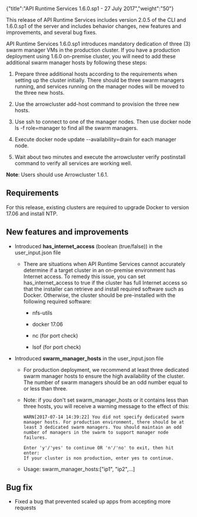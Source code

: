 {"title":"API Runtime Services 1.6.0.sp1 - 27 July 2017","weight":"50"}

This release of API Runtime Services includes version 2.0.5 of the CLI and 1.6.0.sp1 of the server and includes behavior changes, new features and improvements, and several bug fixes.

API Runtime Services 1.6.0.sp1 introduces mandatory dedication of three (3) swarm manager VMs in the production cluster. If you have a production deployment using 1.6.0 on-premise cluster, you will need to add these additional swarm manager hosts by following these steps:

1. Prepare three additional hosts according to the requirements when setting up the cluster initially. There should be three swarm managers running, and services running on the manager nodes will be moved to the three new hosts.

2. Use the arrowcluster add-host command to provision the three new hosts.

3. Use ssh to connect to one of the manager nodes. Then use docker node ls -f role=manager to find all the swarm managers.

4. Execute docker node update <node-id> --availability=drain for each manager node.

5. Wait about two minutes and execute the arrowcluster verify postinstall command to verify all services are working well.

**Note**: Users should use Arrowcluster 1.6.1.

## Requirements

For this release, existing clusters are required to upgrade Docker to version 17.06 and install NTP.

## New features and improvements

* Introduced **has\_internet\_access** (boolean (true/false)) in the user\_input.json file

    * There are situations when API Runtime Services cannot accurately determine if a target cluster in an on-premise environment has Internet access. To remedy this issue, you can set has\_internet\_access to true if the cluster has full Internet access so that the installer can retrieve and install required software such as Docker. Otherwise, the cluster should be pre-installed with the following required software:

        * nfs-utils

        * docker 17.06

        * nc (for port check)

        * lsof (for port check)

* Introduced **swarm\_manager\_hosts** in the user\_input.json file

    * For production deployment, we recommend at least three dedicated swarm manager hosts to ensure the high availability of the cluster. The number of swarm managers should be an odd number equal to or less than three.

    * Note: if you don't set swarm\_manager\_hosts or it contains less than three hosts, you will receive a warning message to the effect of this:

        ```
        WARN[2017-07-14 14:39:22] You did not specify dedicated swarm manager hosts. For production environment, there should be at least 3 dedicated swarm managers. You should maintain an odd number of managers in the swarm to support manager node failures.

        Enter 'y'/'yes' to continue OR 'n'/'no' to exit, then hit enter:
        If your cluster is non production, enter yes to continue.
        ```

    * Usage: swarm\_manager\_hosts:\["ip1", "ip2",...\]

## Bug fix

* Fixed a bug that prevented scaled up apps from accepting more requests

